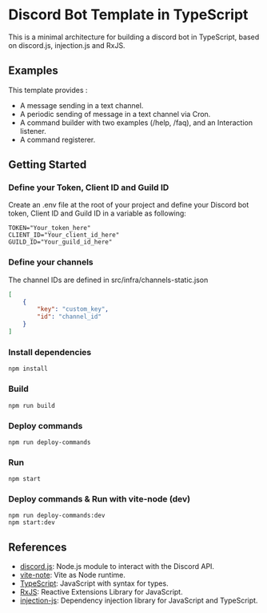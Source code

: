 # Discord Bot Template in TypeScript

This is a minimal architecture for building a discord bot in TypeScript, based on discord.js, injection.js and RxJS.

## Examples

This template provides :
- A message sending in a text channel.
- A periodic sending of message in a text channel via Cron.
- A command builder with two examples (/help, /faq), and an Interaction listener.
- A command registerer.

## Getting Started

### Define your Token, Client ID and Guild ID

Create an .env file at the root of your project and define your Discord bot token, Client ID and Guild ID in a variable as following:
```shell
TOKEN="Your_token_here"
CLIENT_ID="Your_client_id_here"
GUILD_ID="Your_guild_id_here"
```

### Define your channels

The channel IDs are defined in src/infra/channels-static.json
```json
[
    {
        "key": "custom_key",
        "id": "channel_id"
    }
]
```

### Install dependencies

```shell
npm install
```

### Build

```shell
npm run build
```

### Deploy commands

```shell
npm run deploy-commands
```

### Run

```shell
npm start
```

### Deploy commands & Run with vite-node (dev)

```shell
npm run deploy-commands:dev
npm start:dev
```

## References

- [discord.js](https://discord.js.org): Node.js module to interact with the Discord API.
- [vite-note](https://github.com/vitest-dev/vitest/tree/main/packages/vite-node): Vite as Node runtime.
- [TypeScript](https://www.typescriptlang.org): JavaScript with syntax for types.
- [RxJS](https://rxjs.dev): Reactive Extensions Library for JavaScript.
- [injection-js](https://github.com/mgechev/injection-js): Dependency injection library for JavaScript and TypeScript.
